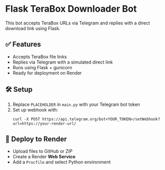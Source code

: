 # Flask TeraBox Downloader Bot

This bot accepts TeraBox URLs via Telegram and replies with a direct download link using Flask.

## ✅ Features
- Accepts TeraBox file links
- Replies via Telegram with a simulated direct link
- Runs using Flask + gunicorn
- Ready for deployment on Render

## 🛠️ Setup
1. Replace `PLACEHOLDER` in `main.py` with your Telegram bot token
2. Set up webhook with:
   ```
   curl -X POST https://api.telegram.org/bot<YOUR_TOKEN>/setWebhook?url=https://your-render-url/
   ```

## 🚀 Deploy to Render
- Upload files to GitHub or ZIP
- Create a Render **Web Service**
- Add a `Procfile` and select Python environment
